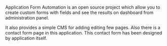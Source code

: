 Application Form Automation is an open source project which allow you to create custom forms with fields and see the results on dashboard from administration panel. 

It also provides a simple CMS for adding editing few pages. Also there is a contact form page in this application. This contact form has been designed by application itself. 
